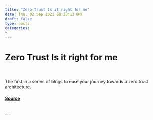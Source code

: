 ```yaml
---
title: "Zero Trust Is it right for me"
date: Thu, 02 Sep 2021 08:38:13 GMT
draft: false
type: posts
categories: 
- 
---
```

# Zero Trust Is it right for me

<br/>

<br/>
The first in a series of blogs to ease your journey towards a zero trust architecture.

#### [Source](https://www.ncsc.gov.uk/blog-post/zero-trust-is-it-right-for-me)

<br/>
---
